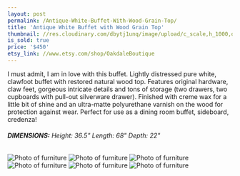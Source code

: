 ```yaml
---
layout: post
permalink: /Antique-White-Buffet-With-Wood-Grain-Top/
title: 'Antique White Buffet with Wood Grain Top'
thumbnail: //res.cloudinary.com/dbytj1unq/image/upload/c_scale,h_1000,q_80,w_1000/v1429061824/Oakdale-Boutique/Posts/2015-01-05-Antique-White-Buffet-With-Wood-Grain-Top/Thumbnail5.jpg
is_sold: true
price: '$450'
etsy_link: //www.etsy.com/shop/OakdaleBoutique
---
```


I must admit, I am in love with this buffet. Lightly distressed pure white, clawfoot buffet with restored natural wood top. Features original hardware, claw feet, gorgeous intricate details and tons of storage (two drawers, two cupboards with pull-out silverware drawer). Finished with creme wax for a little bit of shine and an ultra-matte polyurethane varnish on the wood for protection against wear. Perfect for use as a dining room buffet, sideboard, credenza! 

###### **DIMENSIONS:** Height: 36.5" Length: 68" Depth: 22"

![Photo of furniture][image1]
![Photo of furniture][image2]
![Photo of furniture][image3]
![Photo of furniture][image4]
![Photo of furniture][image5]
![Photo of furniture][image6]

<!-- Images -->
[image1]: //res.cloudinary.com/dbytj1unq/image/upload/c_limit,q_80,w_2000/v1429061815/Oakdale-Boutique/Posts/2015-01-05-Antique-White-Buffet-With-Wood-Grain-Top/IMG_8253.jpg

[image2]: //res.cloudinary.com/dbytj1unq/image/upload/c_scale,q_80,w_2000/v1429061817/Oakdale-Boutique/Posts/2015-01-05-Antique-White-Buffet-With-Wood-Grain-Top/IMG_8257.jpg

[image3]: //res.cloudinary.com/dbytj1unq/image/upload/c_limit,q_80,w_2000/v1429061820/Oakdale-Boutique/Posts/2015-01-05-Antique-White-Buffet-With-Wood-Grain-Top/IMG_8259.jpg

[image4]: //res.cloudinary.com/dbytj1unq/image/upload/c_limit,q_80,w_2000/v1429061817/Oakdale-Boutique/Posts/2015-01-05-Antique-White-Buffet-With-Wood-Grain-Top/IMG_8264.jpg

[image5]: //res.cloudinary.com/dbytj1unq/image/upload/c_limit,q_80,w_2000/v1429061811/Oakdale-Boutique/Posts/2015-01-05-Antique-White-Buffet-With-Wood-Grain-Top/IMG_8267.jpg

[image6]: //res.cloudinary.com/dbytj1unq/image/upload/c_limit,q_80,w_2000/v1429061809/Oakdale-Boutique/Posts/2015-01-05-Antique-White-Buffet-With-Wood-Grain-Top/IMG_8271.jpg
